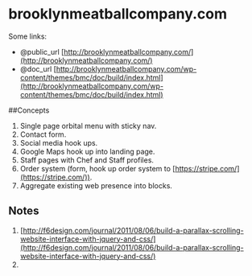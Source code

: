 # brooklynmeatballcompany.com

Some links:

  - @public_url [http://brooklynmeatballcompany.com/](http://brooklynmeatballcompany.com/)
  - @doc_url [http://brooklynmeatballcompany.com/wp-content/themes/bmc/doc/build/index.html](http://brooklynmeatballcompany.com/wp-content/themes/bmc/doc/build/index.html)

##Concepts

  1. Single page orbital menu with sticky nav.
  2. Contact form.
  3. Social media hook ups.
  4. Google Maps hook up into landing page.
  5. Staff pages with Chef and Staff profiles.
  6. Order system (form, hook up order system to [https://stripe.com/](https://stripe.com/)).
  7. Aggregate existing web presence into blocks.

## Notes

  1. [http://f6design.com/journal/2011/08/06/build-a-parallax-scrolling-website-interface-with-jquery-and-css/](http://f6design.com/journal/2011/08/06/build-a-parallax-scrolling-website-interface-with-jquery-and-css/)
  2. 


